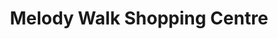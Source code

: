 ---
title: "Melody Walk Shopping Centre"
url: /mitchells-plain/melody-walk-shopping-centre/
shop: mall
---